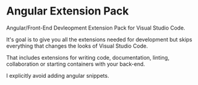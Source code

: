 # Angular Extension Pack

Angular/Front-End Devleopment Extension Pack for Visual Studio Code.

It's goal is to give you all the extensions needed for development but skips everything that changes the looks of Visual Studio Code. 

That includes extensions for writing code, documentation, linting, collaboration or starting containers with your back-end.

I explicitly avoid adding angular snippets. 